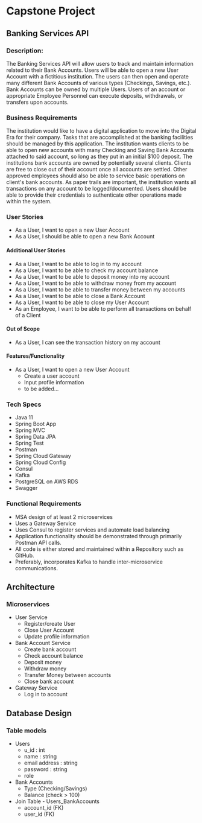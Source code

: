 #  Capstone Project
## Banking Services API

### Description:

The Banking Services API will allow users to track and maintain information related to their Bank Accounts. Users will be able to open a new User Account with a fictitious institution. The users can then open and operate many different Bank Accounts of various types (Checkings, Savings, etc.). Bank Accounts can be owned by multiple Users. Users of an account or appropriate Employee Personnel can execute deposits, withdrawals, or transfers upon accounts.



### Business Requirements
The institution would like to have a digital application to move into the Digital Era for their company. Tasks that are accomplished at the banking facilities should be managed by this application. The institution wants clients to be able to open new accounts with many Checking and Saving Bank Accounts attached to said account, so long as they put in an initial $100 deposit. The institutions bank accounts are owned by potentially several clients. Clients are free to close out of their account once all accounts are settled. Other approved employees should also be able to service basic operations on client's bank accounts. As paper trails are important, the institution wants all transactions on any account to be logged/documented. Users should be able to provide their credentials to authenticate other operations made within the system.


### User Stories
- As a User, I want to open a new User Account
- As a User, I should be able to open a new Bank Account

#### Additional User Stories 
- As a User, I want to be able to log in to my account
- As a User, I want to be able to check my account balance
- As a User, I want to be able to deposit money into my account
- As a User, I want to be able to withdraw money from my account
- As a User, I want to be able to transfer money between my accounts
- As a User, I want to be able to close a Bank Account
- As a User, I want to be able to close my User Account
- As an Employee, I want to be able to perform all transactions on behalf of a Client
#### Out of Scope
- As a User, I can see the transaction history on my account


#### Features/Functionality
- As a User, I want to open a new User Account
    - Create a user account
    - Input profile information
    - to be added...


### Tech Specs
- Java 11
- Spring Boot App
- Spring MVC
- Spring Data JPA
- Spring Test
- Postman
- Spring Cloud Gateway
- Spring Cloud Config
- Consul
- Kafka
- PostgreSQL on AWS RDS
- Swagger

### Functional Requirements
- MSA design of at least 2 microservices
- Uses a Gateway Service
- Uses Consul to register services and automate load balancing
- Application functionality should be demonstrated through primarily Postman API calls.
- All code is either stored and maintained within a Repository such as GitHub.
- Preferably, incorporates Kafka to handle inter-microservice communications.


## Architecture
### Microservices
 - User Service
   - Register/create User
   - Close User Account
   - Update profile information
 - Bank Account Service
   - Create bank account
   - Check account balance
   - Deposit money
   - Withdraw money
   - Transfer Money between accounts
   - Close bank account
 - Gateway Service
   - Log in to account




## Database Design
### Table models 
 - Users
   - u_id : int
   - name : string
   - email address : string
   - password : string
   - role
 - Bank Accounts
   - Type (Checking/Savings)
   - Balance (check > 100)
 - Join Table - Users_BankAccounts
   - account_id (FK)
   - user_id (FK)